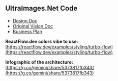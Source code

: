 ## UltraImages.Net Code

- [Design Doc](https://docs.google.com/document/d/1mIV2N2PsNgS1-qCEJh0D7JIyrcVW6Xgp5nctzGoRIV0/edit?usp=sharing)
- [Original Vision Doc](https://docs.google.com/document/d/1tLRoMQJ1r5JOrL-YIex82hE1ZDQr0xV46EVd4exKZlI/edit?usp=sharing)
- [Business Plan](https://docs.google.com/document/d/1b71x8vNBgvQDQW9YBej3SXsJGHJyYw6FxFQTASYY-gM/edit?usp=sharing)

**ReactFlow.dev colors vibe to use:**  
[https://reactflow.dev/examples/styling/turbo-flow](https://reactflow.dev/examples/styling/turbo-flow)

**Infographic of the architecture:**  
[https://g.co/gemini/share/5373817fb343](https://g.co/gemini/share/5373817fb343)




